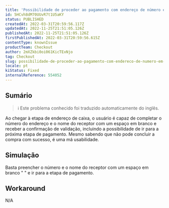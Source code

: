 ```yaml
---
title: 'Possibilidade de proceder ao pagamento com endereço de número em branco e nome do destinatário no caixa de pagamento UI'
id: 5HCvh8dM70UUvR7t1U5aKY
status: PUBLISHED
createdAt: 2022-03-31T20:59:56.117Z
updatedAt: 2022-11-25T21:51:05.126Z
publishedAt: 2022-11-25T21:51:05.126Z
firstPublishedAt: 2022-03-31T20:59:56.615Z
contentType: knownIssue
productTeam: Checkout
author: 2mXZkbi0oi061KicTExNjo
tag: Checkout
slug: possibilidade-de-proceder-ao-pagamento-com-endereco-de-numero-em-branco-e-nome-do-destinatario-no-caixa-de-pagamento-ui
locale: pt
kiStatus: Fixed
internalReference: 554052
---
```


## Sumário

>ℹ️ Este problema conhecido foi traduzido automaticamente do inglês.


Ao chegar à etapa de endereço de caixa, o usuário é capaz de completar o número do endereço e o nome do receptor com um espaço em branco e receber a confirmação de validação, incluindo a possibilidade de ir para a próxima etapa de pagamento. Mesmo sabendo que não pode concluir a compra com sucesso, é uma má usabilidade.



## Simulação


Basta preencher o número e o nome do receptor com um espaço em branco " " e ir para a etapa de pagamento.



## Workaround



N/A

